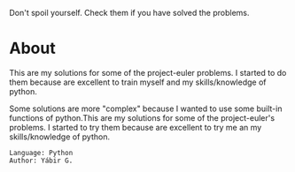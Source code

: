 Don't spoil yourself. Check them if you have solved the problems.

# About

This are my solutions for some of the project-euler problems. I started to
do them because are excellent to train myself and my skills/knowledge of python.

Some solutions are more "complex" because I wanted to use some built-in functions of python.This are my solutions for some of the project-euler's problems. I started to
try them because are excellent to try me an my skills/knowledge of python.

	Language: Python
	Author: Yábir G.
